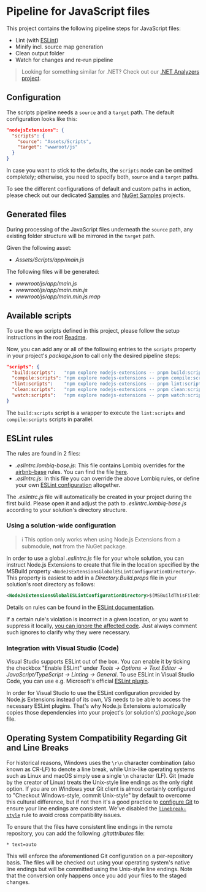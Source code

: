 # Pipeline for JavaScript files

This project contains the following pipeline steps for JavaScript files:

- Lint (with [ESLint](https://eslint.org/))
- Minify incl. source map generation
- Clean output folder
- Watch for changes and re-run pipeline

> Looking for something similar for .NET? Check out our [.NET Analyzers project](https://github.com/Lombiq/.NET-Analyzers).

## Configuration

The scripts pipeline needs a `source` and a `target` path. The default configuration looks like this:

```json
"nodejsExtensions": {
  "scripts": {
    "source": "Assets/Scripts",
    "target": "wwwroot/js"
  }
}
```

In case you want to stick to the defaults, the `scripts` node can be omitted completely; otherwise, you need to specify both, `source` and a `target` paths.

To see the different configurations of default and custom paths in action, please check out our dedicated [Samples](../../Lombiq.NodeJs.Extensions.Samples/Readme.md) and [NuGet Samples](../../Lombiq.NodeJs.Extensions.Samples.NuGet/Readme.md) projects.

## Generated files

During processing of the JavaScript files underneath the `source` path, any existing folder structure will be mirrored in the `target` path.

Given the following asset:

- _Assets/Scripts/app/main.js_

The following files will be generated:

- _wwwroot/js/app/main.js_
- _wwwroot/js/app/main.min.js_
- _wwwroot/js/app/main.min.js.map_

## Available scripts

To use the `npm` scripts defined in this project, please follow the setup instructions in the root [Readme](../../Readme.md#how-to-trigger-pipelines-on-demand).

Now, you can add any or all of the following entries to the `scripts` property in your project's _package.json_ to call only the desired pipeline steps:

```json
"scripts": {
  "build:scripts":   "npm explore nodejs-extensions -- pnpm build:scripts",
  "compile:scripts": "npm explore nodejs-extensions -- pnpm compile:scripts",
  "lint:scripts":    "npm explore nodejs-extensions -- pnpm lint:scripts",
  "clean:scripts":   "npm explore nodejs-extensions -- pnpm clean:scripts",
  "watch:scripts":   "npm explore nodejs-extensions -- pnpm watch:scripts"
}
```

The `build:scripts` script is a wrapper to execute the `lint:scripts` and `compile:scripts` scripts in parallel.

## ESLint rules

The rules are found in 2 files:

- _.eslintrc.lombiq-base.js_: This file contains Lombiq overrides for the [airbnb-base](https://www.npmjs.com/package/eslint-config-airbnb-base) rules. You can find the file [here](../config/.eslintrc.lombiq-base.js).
- _.eslintrc.js_: In this file you can override the above Lombiq rules, or define your own [ESLint configuration](https://eslint.org/docs/latest/user-guide/configuring/configuration-files) altogether.

The _.eslintrc.js_ file will automatically be created in your project during the first build. Please open it and adjust the path to _.eslintrc.lombiq-base.js_ according to your solution's directory structure.

### Using a solution-wide configuration

> ℹ This option only works when using Node.js Extensions from a submodule, **not** from the NuGet package.

In order to use a global _.eslintrc.js_ file for your whole solution, you can instruct Node.js Extensions to create that file in the location specified by the MSBuild property `<NodeJsExtensionsGlobalESLintConfigurationDirectory>`. This property is easiest to add in a _Directory.Build.props_ file in your solution's root directory as follows:

```xml
<NodeJsExtensionsGlobalESLintConfigurationDirectory>$(MSBuildThisFileDirectory)</NodeJsExtensionsGlobalESLintConfigurationDirectory>
```

Details on rules can be found in the [ESLint documentation](https://eslint.org/docs/latest/rules/).

If a certain rule's violation is incorrect in a given location, or you want to suppress it locally, [you can ignore the affected code](https://eslint.org/docs/latest/user-guide/configuring/rules). Just always comment such ignores to clarify why they were necessary.

### Integration with Visual Studio (Code)

Visual Studio supports ESLint out of the box. You can enable it by ticking the checkbox "Enable ESLint" under _Tools → Options → Text Editor → JavaScript/TypeScript → Linting → General_. To use ESLint in Visual Studio Code, you can use e.g. Microsoft's official [ESLint plugin](https://marketplace.visualstudio.com/items?itemName=dbaeumer.vscode-eslint).

In order for Visual Studio to use the ESLint configuration provided by Node.js Extensions instead of its own, VS needs to be able to access the necessary ESLint plugins. That's why Node.js Extensions automatically copies those dependencies into your project's (or solution's) _package.json_ file.

## Operating System Compatibility Regarding Git and Line Breaks

For historical reasons, Windows uses the `\r\n` character combination (also known as CR-LF) to denote a line break, while Unix-like operating systems such as Linux and macOS simply use a single `\n` character (LF). Git (made by the creator of Linux) treats the Unix-style line endings as the only right option. If you are on Windows your Git client is almost certainly configured to "Checkout Windows-style, commit Unix-style" by default to overcome this cultural difference, but if not then it's a good practice to [configure Git](https://git-scm.com/book/en/v2/Customizing-Git-Git-Configuration#_formatting_and_whitespace) to ensure your line endings are consistent. We've disabled the [`linebreak-style`](https://eslint.org/docs/latest/rules/linebreak-style) rule to avoid cross compatibility issues.

To ensure that the files have consistent line endings in the remote repository, you can add the following _.gitattributes_ file:

```gitattributes
* text=auto
```

This will enforce the aforementioned Git configuration on a per-repository basis. The files will be checked out using your operating system's native line endings but will be committed using the Unix-style line endings. Note that the conversion only happens once you add your files to the staged changes.
